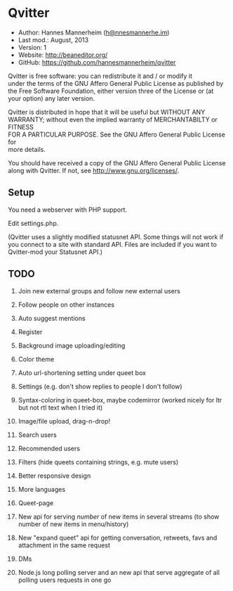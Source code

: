 Qvitter
==========================================

* Author:    Hannes Mannerheim (<h@nnesmannerhe.im>)
* Last mod.: August, 2013
* Version:   1
* Website:   <http://beaneditor.org/>
* GitHub:    <https://github.com/hannesmannerheim/qvitter>

Qvitter is free  software:  you can  redistribute it  and / or  modify it  
under the  terms of the GNU Affero General Public License as published by  
the Free Software Foundation,  either version three of the License or (at  
your option) any later version.                                            
                                                                           
Qvitter is distributed  in hope that  it will be  useful but  WITHOUT ANY  
WARRANTY;  without even the implied warranty of MERCHANTABILTY or FITNESS  
FOR A PARTICULAR PURPOSE.  See the  GNU Affero General Public License for  
more details.                                                              
                                                                           
You should have received a copy of the  GNU Affero General Public License  
along with Qvitter. If not, see <http://www.gnu.org/licenses/>.            
                                                                           
Setup
-----

You need a webserver with PHP support.

Edit settings.php.

(Qvitter uses a slightly modified statusnet API. Some things will not work
if you connect to a site with standard API. Files are included if you want
to Qvitter-mod your Statusnet API.)
   

TODO
----

1. Join new external groups and follow new external users 

2. Follow people on other instances

3. Auto suggest mentions 

4. Register

5. Background image uploading/editing

6. Color theme

7. Auto url-shortening setting under queet box

10. Settings (e.g. don't show replies to people I don't follow)

11. Syntax-coloring in queet-box, maybe codemirror (worked nicely for ltr but not rtl text when I tried it)

12. Image/file upload, drag-n-drop!

13. Search users

14. Recommended users

15. Filters (hide queets containing strings, e.g. mute users)

18. Better responsive design

19. More languages

20. Queet-page

21. New api for serving _number_ of new items in several streams (to show number of new items in menu/history) 

22. New "expand queet" api for getting conversation, retweets, favs and attachment in the same request 

23. DMs

24. Node.js long polling server and an new api that serve aggregate of all polling users requests in one go

